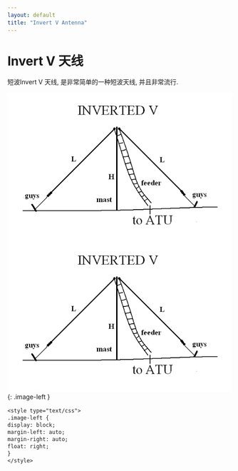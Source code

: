 ```yaml
---
layout: default
title: "Invert V Antenna"
---
```




# Invert V 天线

短波Invert V 天线, 是非常简单的一种短波天线, 并且非常流行. 



<img src="/images/invertedv.gif" align="right">


![Proguard](/images/invertedv.gif){: .image-left } 


```
<style type="text/css">
.image-left {
display: block;
margin-left: auto;
margin-right: auto;
float: right;
}
</style>
```
